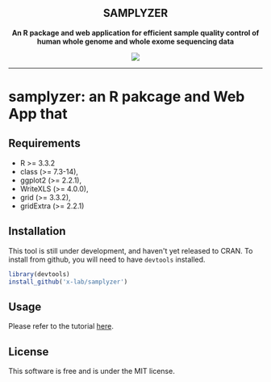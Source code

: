 <!-- markdownlint-disable MD033 MD041 -->
<h2 align="center">
SAMPLYZER
</h2>
<p align ="center">
<strong>An R package and web application for efficient sample quality control of human whole genome and whole exome sequencing data</strong>
</p>

<p align ="center">
  <a title="R Version"> <img src='https://img.shields.io/badge/R-3.3.2-brightgreen'> </a>
</p>

---
# samplyzer: an R pakcage and Web App that 

## Requirements
* R >= 3.3.2
* class (>= 7.3-14),
* ggplot2 (>= 2.2.1),
* WriteXLS (>= 4.0.0),
* grid (>= 3.3.2),
* gridExtra (>= 2.2.1)

## Installation
This tool is still under development, and haven't yet released to CRAN. To install from github, you will need to have `devtools` installed.

```r
library(devtools)
install_github('x-lab/samplyzer')
```

## Usage
Please refer to the tutorial [here](vignetts/tutorial.Rmd).

## License
This software is free and is under the MIT license.
